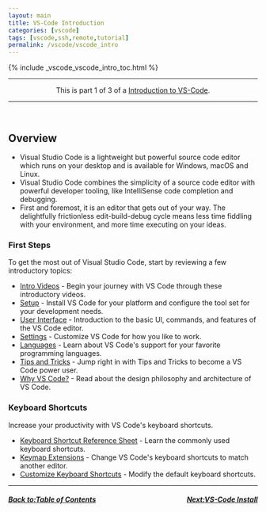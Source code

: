 ```yaml
---
layout: main
title: VS-Code Introduction
categories: [vscode]
tags: [vscode,ssh,remote,tutorial]
permalink: /vscode/vscode_intro
---
```

{% include _vscode_vscode_intro_toc.html %}


<hr>
<center>This is part 1 of 3 of a <a href="/vscode/" target="_blank">Introduction to VS-Code</a>.</center>
<hr>

<br>

## Overview

*   Visual Studio Code is a lightweight but powerful source code editor which runs on your desktop and is available for Windows, macOS and Linux.
*   Visual Studio Code combines the simplicity of a source code editor with powerful developer tooling, like IntelliSense code completion and debugging.
*   First and foremost, it is an editor that gets out of your way. The delightfully frictionless edit-build-debug cycle means less time fiddling with your environment, and more time executing on your ideas.

### First Steps

To get the most out of Visual Studio Code, start by reviewing a few introductory topics:

*   [Intro Videos](https://code.visualstudio.com/docs/getstarted/introvideos) - Begin your journey with VS Code through these introductory videos.
*   [Setup](https://code.visualstudio.com/docs/setup/setup-overview) - Install VS Code for your platform and configure the tool set for your development needs.
*   [User Interface](https://code.visualstudio.com/docs/getstarted/userinterface) - Introduction to the basic UI, commands, and features of the VS Code editor.
*   [Settings](https://code.visualstudio.com/docs/getstarted/settings) - Customize VS Code for how you like to work.
*   [Languages](https://code.visualstudio.com/docs/languages/overview) - Learn about VS Code's support for your favorite programming languages.
*   [Tips and Tricks](https://code.visualstudio.com/docs/getstarted/tips-and-tricks) - Jump right in with Tips and Tricks to become a VS Code power user.
*   [Why VS Code?](https://code.visualstudio.com/docs/editor/whyvscode) - Read about the design philosophy and architecture of VS Code.

### Keyboard Shortcuts

Increase your productivity with VS Code's keyboard shortcuts.

*   [Keyboard Shortcut Reference Sheet](https://code.visualstudio.com/docs/getstarted/keybindings#_keyboard-shortcuts-reference) - Learn the commonly used keyboard shortcuts.
*   [Keymap Extensions](https://code.visualstudio.com/docs/getstarted/keybindings#_keymap-extensions) - Change VS Code's keyboard shortcuts to match another editor.
*   [Customize Keyboard Shortcuts](https://code.visualstudio.com/docs/getstarted/keybindings#_keyboard-shortcuts-editor) - Modify the default keyboard shortcuts.


---

<h5><a href="/vscode/index" style="float: left"><b>Back to:</b>Table of Contents</a>

<a href="/vscode/vscode_install" style="float: right"><b>Next:</b>VS-Code Install</a></h5>